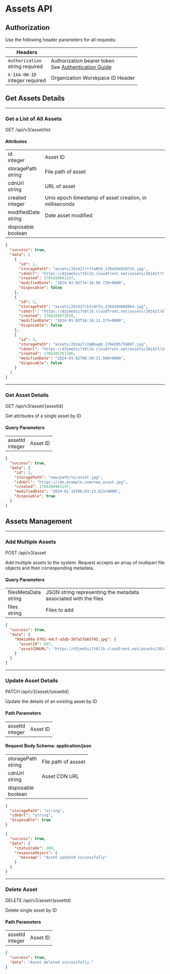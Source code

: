 # Assets API

## Authorization

Use the following header parameters for all requests:

<div class="container">
  <div class="child3">

| Headers  |  |
| ----  | --- |
| `Authorization` <br /><span class="type-text">string</span> <span class="required-text">required</span> | Authorization bearer token <br />See [Authentication Guide](/docs/quickstart-guides/Authentication-Quickstart-Guide.md) |
| `X-IAA-OW-ID` <br /><span class="type-text">integer</span> <span class="required-text">required</span> | Organization Worskpace ID Header |

</div></div>

## Get Assets Details

---

### Get a List of All Assets

<span class="badge badge--primary">GET</span> <span class="path-text">/api/v3/asset/list</span>

<div class="container">
<div class="child1">

<h4>Attributes</h4>

<table>
    <tr>
        <td>
            <span class="code-text">id</span> <br /><span class="type-text">integer</span>
        </td>
        <td>Asset ID
        </td>
    </tr>
        <tr>
        <td>
            <span class="code-text">storagePath</span> <br /><span class="type-text">string</span>
        </td>
        <td>File path of asset
        </td>
    </tr>
          <tr>
        <td>
            <span class="code-text">cdnUrl</span> <br /><span class="type-text">string</span>
        </td>
        <td>URL of asset
        </td>
    </tr>
          <tr>
        <td>
            <span class="code-text">created</span> <br /><span class="type-text">integer</span>
        </td>
        <td>Unix epoch timestamp of asset creation, in milliseconds
        </td>
    </tr>
          <tr>
        <td>
            <span class="code-text">modifiedDate</span> <br /><span class="type-text">string</span>
        </td>
        <td>Date asset modified
        </td>
    </tr>
          <tr>
        <td>
            <span class="code-text">disposable</span> <br /><span class="type-text">boolean</span>
        </td>
        <td>
        </td>
    </tr>
</table>

</div>
<div class="child2">

```json title="Response 200"
{
  "success": true,
  "data": [
    {
      "id": 1,
      "storagePath": "assets/201427/tfteBYO_1704204958735.jpg",
      "cdnUrl": "https://d3jme5si7t6llb.cloudfront.net/assets/201427/tfteBYO_1704204958735.jpg",
      "created": 1704204961147,
      "modifiedDate": "2024-01-02T14:16:08.726+0000",
      "disposable": false
    },
    {
      "id": 2,
      "storagePath": "assets/201427/b7c0tTw_1704204968864.jpg",
      "cdnUrl": "https://d3jme5si7t6llb.cloudfront.net/assets/201427/b7c0tTw_1704204968864.jpg",
      "created": 1704204971010,
      "modifiedDate": "2024-01-02T14:16:11.375+0000",
      "disposable": false
    },
    {
      "id": 3,
      "storagePath": "assets/201427/2mBGamD_1704205759807.jpg",
      "cdnUrl": "https://d3jme5si7t6llb.cloudfront.net/assets/201427/2mBGamD_1704205759807.jpg",
      "created": 1704205761106,
      "modifiedDate": "2024-01-02T08:59:21.508+0000",
      "disposable": false
    }
  ]
}
```

</div></div>

---

### Get Asset Details

<span class="badge badge--primary">GET</span> <span class="path-text">/api/v3/asset/{assetId}</span>

<div class="container">
<div class="child1">

Get attributes of a single asset by ID

<h4>Query Parameters</h4>

<table>
    <tr>
        <td>
            <span class="code-text">assetId</span> <br /><span class="type-text">integer</span>
        </td>
        <td>Asset ID</td>
    </tr>
</table>
</div>

<div class="child2">

```json title="Response 200"
{
  "success": true,
  "data": {
    "id": 1,
    "storagePath": "new/path/to/asset.jpg",
    "cdnUrl": "https://cdn.example.com/new_asset.jpg",
    "created": 1704204961147,
    "modifiedDate": "2024-01-18T06:03:23.823+0000",
    "disposable": true
  }
}
```

</div></div>

## Assets Management

---

### Add Multiple Assets

<span class="badge badge--success">POST</span> <span class="path-text">/api/v3/asset</span>

<div class="container">
<div class="child1">

Add multiple assets to the system. Request accepts an array of multipart file objects and their corresponding metadata.

<h4>Query Parameters</h4>

<table>
    <tr>
        <td>
            <span class="code-text">filesMetaData</span> <br /><span class="type-text">string</span>
        </td>
        <td>JSON string representing the metadata associated with the files</td>
    </tr>
    <tr>
        <td>
            <span class="code-text">files</span> <br /><span class="type-text">string</span>
        </td>
        <td>Files to add</td>
    </tr>
</table>

</div>
<div class="child2">

```json title="Response 200"
{
  "success": true,
  "data": {
    "9d41a99a-9761-44cf-a3db-307a57b65795.jpg": {
      "assetID": 697,
      "assetCDNURL": "https://d3jme5si7t6llb.cloudfront.net/assets/201427/IHp2jMI_1704987233847.jpg"
    }
  }
}
```

</div></div>

---

### Update Asset Details

<span class="badge badge--info">PATCH</span> <span class="path-text">/api/v3/asset/{assetId}</span>

<div class="container">
<div class="child1">

Update the details of an existing asset by ID

<h4>Path Parameters</h4>

<table>
    <tr>
        <td>
            <span class="code-text">assetId</span> <br /><span class="type-text">integer</span>
        </td>
        <td>Asset ID
        </td>
    </tr>
</table>

<h4>Request Body Schema: application/json</h4>

<table>
    <tr>
        <td>
            <span class="code-text">storagePath</span> <br /><span class="type-text">string</span>
        </td>
        <td>File path of assset
        </td>
    </tr>
       <tr>
        <td>
            <span class="code-text">cdnUrl</span> <br /><span class="type-text">string</span>
        </td>
        <td>Asset CDN URL
        </td>
    </tr>
       <tr>
        <td>
            <span class="code-text">disposable</span> <br /><span class="type-text">boolean</span>
        </td>
        <td>
        </td>
    </tr>
</table>

</div>
<div class="child2">

```json title="Request Sample"
{
  "storagePath": "string",
  "cdnUrl": "string",
  "disposable": true
}
```

```json title="Response 200"
{
  "success": true,
  "data": {
    "statusCode": 200,
    "responseObject": {
      "message": "Asset updated successfully"
    }
  }
}
```

</div></div>

---

### Delete Asset

<span class="badge badge--danger">DELETE</span> <span class="path-text">/api/v3/asset/{assetId}</span>

<div class="container">
<div class="child1">

Delete single asset by ID

<h4>Path Parameters</h4>

<table>
    <tr>
        <td>
            <span class="code-text">assetId</span> <br /><span class="type-text">integer</span>
        </td>
        <td>Asset ID
        </td>
    </tr>
</table>

</div>
<div class="child2">

```json title="Response 200"
{
  "success": true,
  "data": "Asset deleted successfully."
}
```

</div></div>
